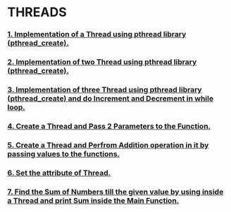
# THREADS
### [1. Implementation of a Thread using pthread library (pthread_create).](../4_THREADS/1_Thread_Create)
### [2. Implementation of two Thread using pthread library (pthread_create).](../4_THREADS/2_Two_Thread)
### [3. Implementation of three Thread using pthread library (pthread_create) and do Increment and Decrement in while loop.](../4_THREADS/3_Three_Thread_LOOP)
### [4. Create a Thread and Pass 2 Parameters to the Function.](../4_THREADS/4_PTH_Self)
### [5. Create a Thread and Perfrom Addition operation in it by passing values to the functions.](../4_THREADS/5_Addition)
### [6. Set the attribute of Thread.](../4_THREADS/6_ARGV_B)
### [7. Find the Sum of Numbers till the given value by using inside a Thread and print Sum inside the Main Function.](../4_THREADS/7_Sum_of_Numbers)
